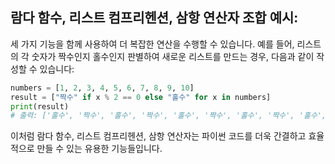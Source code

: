 ## **람다 함수, 리스트 컴프리헨션, 삼항 연산자 조합 예시:**

세 가지 기능을 함께 사용하여 더 복잡한 연산을 수행할 수 있습니다. 예를 들어, 리스트의 각 숫자가 짝수인지 홀수인지 판별하여 새로운 리스트를 만드는 경우, 다음과 같이 작성할 수 있습니다:

```python
numbers = [1, 2, 3, 4, 5, 6, 7, 8, 9, 10]
result = ["짝수" if x % 2 == 0 else "홀수" for x in numbers]
print(result)
# 출력: ['홀수', '짝수', '홀수', '짝수', '홀수', '짝수', '홀수', '짝수', '홀수', '짝수']
```

이처럼 람다 함수, 리스트 컴프리헨션, 삼항 연산자는 파이썬 코드를 더욱 간결하고 효율적으로 만들 수 있는 유용한 기능들입니다.